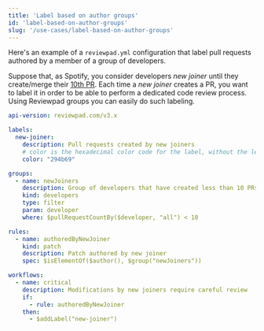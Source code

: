 ```yaml
---
title: 'Label based on author groups'
id: 'label-based-on-author-groups'
slug: '/use-cases/label-based-on-author-groups'
---
```


Here's an example of a `reviewpad.yml` configuration that label pull requests authored by a member of a group of developers.

Suppose that, as Spotify, you consider developers _new joiner_ until they create/merge their [10th PR](https://backstage.spotify.com/blog/measuring-backstage-success-at-spotify/). Each time a _new joiner_ creates a PR, you want to label it in order to be able to perform a dedicated code review process. Using Reviewpad groups you can easily do such labeling.

```yaml
api-version: reviewpad.com/v3.x

labels:
  new-joiner:
    description: Pull requests created by new joiners
    # color is the hexadecimal color code for the label, without the leading #.
    color: "294b69"

groups:
  - name: newJoiners
    description: Group of developers that have created less than 10 PRs
    kind: developers
    type: filter
    param: developer
    where: $pullRequestCountBy($developer, "all") < 10

rules:
  - name: authoredByNewJoiner
    kind: patch
    description: Patch authored by new joiner
    spec: $isElementOf($author(), $group("newJoiners"))

workflows:
  - name: critical
    description: Modifications by new joiners require careful review
    if:
      - rule: authoredByNewJoiner
    then:
      - $addLabel("new-joiner")
```